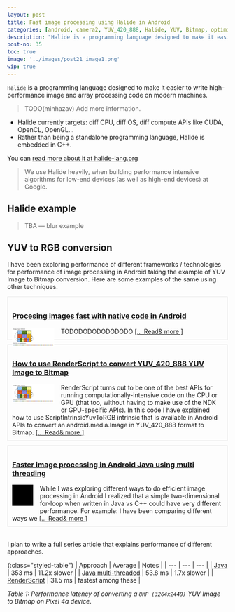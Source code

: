```yaml
---
layout: post
title: Fast image processing using Halide in Android
categories: [android, camera2, YUV_420_888, Halide, YUV, Bitmap, optimisation, JNI]
description: "Halide is a programming language designed to make it easier to write high-performance image and array processing code on modern machines. Rather than being a standalone programming language, Halide is embedded in C++. It currently targets different CPUs, OSs, differnt compute APIs like CUDA, OpenGl, OpenCL etc. In this article I'll share about what Halide is, how to write Halide code and share performance number of halide code taking the same example of YUV to Bitmap conversion."
post-no: 35
toc: true
image: '../images/post21_image1.png'
wip: true
---
```


`Halide` is a programming language designed to make it easier to write high-performance image and array processing code on modern machines.

> TODO(minhazav) Add more information.

 - Halide currently targets: diff CPU, diff OS, diff compute APIs like CUDA, OpenCL, OpenGL…
 - Rather than being a standalone programming language, Halide is embedded in C++.

You can [read more about it at halide-lang.org](https://halide-lang.org)

> We use Halide heavily, when building performance intensive algorithms for low-end devices (as well as high-end devices) at Google.

## Halide example

> TBA — blur example

## YUV to RGB conversion
I have been exploring performance of different frameworks / technologies for performance of image processing in Android taking the example of YUV Image to Bitmap conversion. Here are some examples of the same using other techniques.

<div class="post-info" style="border: 1px solid #cfcfcf73;padding: 10px;margin: 10px 0px 0px 0px;">
    <h3 class="post-header"><a class="post-link" href="https://blog.minhazav.dev/processing-images-fast-with-native-code-in-android/">Procesing images fast with native code in Android</a></h3>
     <span class="post-description">
       <img src="../images/post21_image1.png" style="max-width: 20%; float: left; margin: 0px 15px 10px 0px;">
       TODODODODODODODO
     </span>
     <span class="read-more"><a href="https://blog.minhazav.dev/processing-images-fast-with-native-code-in-android/">[.. &nbsp;Read&&nbsp;more&nbsp;]</a></span>
</div>

<div class="post-info" style="border: 1px solid #cfcfcf73;padding: 10px;margin: 10px 0px 0px 0px;">
    <h3 class="post-header"><a class="post-link" href="https://blog.minhazav.dev/how-to-use-renderscript-to-convert-YUV_420_888-yuv-image-to-bitmap/">How to use RenderScript to convert YUV_420_888 YUV Image to Bitmap</a></h3>
     <span class="post-description">
       <img src="../images/post21_image1.png" style="max-width: 20%; float: left; margin: 0px 15px 10px 0px;">
       RenderScript turns out to be one of the best APIs for running computationally-intensive code on the CPU or GPU (that too, without having to make use of the NDK or GPU-specific APIs). In this code I have explained how to use ScriptIntrinsicYuvToRGB intrinsic that is available in Android APIs to convert an android.media.Image in YUV_420_888 format to Bitmap.
     </span>
     <span class="read-more"><a href="https://blog.minhazav.dev/how-to-use-renderscript-to-convert-YUV_420_888-yuv-image-to-bitmap/">[.. &nbsp;Read&&nbsp;more&nbsp;]</a></span>
</div>

<div class="post-info" style="border: 1px solid #cfcfcf73;padding: 10px;margin: 10px 0px 0px 0px;">
    <h3 class="post-header"><a class="post-link" href="https://blog.minhazav.dev/guide-compiler-to-auto-vectorise/">Faster image processing in Android Java using multi threading</a></h3>
     <span class="post-description">
       <img src="../images/post28_image1.gif" style="max-width: 10%; float: left; margin: 0px 15px 10px 0px;">
       While I was exploring different ways to do efficient image processing in Android I realized that a simple two-dimensional for-loop when written in Java vs C++ could have very different performance. For example: I have been comparing different ways we
     </span>
     <span class="read-more"><a href="https://blog.minhazav.dev/guide-compiler-to-auto-vectorise/">[.. &nbsp;Read&&nbsp;more&nbsp;]</a></span>
</div>
<br>

I plan to write a full series article that explains performance of different approaches.

{:class="styled-table"}
| Approach | Average | Notes |
| --- | --- | --- |
| [Java](https://blog.minhazav.dev/faster-image-processing-in-android-java-using-multi-threading/)	| 353 ms |	11.2x slower |
| [Java multi-threaded](https://blog.minhazav.dev/faster-image-processing-in-android-java-using-multi-threading/#multi-threaded-java-code) | 53.8 ms |	1.7x slower |
| [RenderScript](https://blog.minhazav.dev/how-to-use-renderscript-to-convert-YUV_420_888-yuv-image-to-bitmap/) | 31.5 ms |	fastest among these |

_Table 1: Performance latency of converting a `8MP (3264x2448)` YUV Image to Bitmap on Pixel 4a device_.